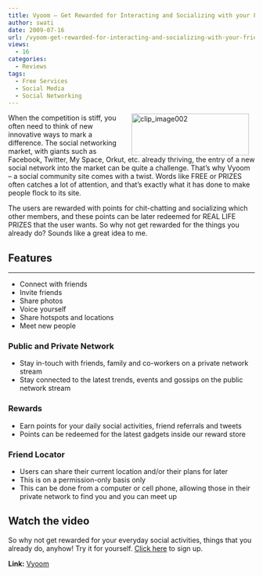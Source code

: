 ```yaml
---
title: Vyoom – Get Rewarded for Interacting and Socializing with your Friends
author: swati
date: 2009-07-16
url: /vyoom-get-rewarded-for-interacting-and-socializing-with-your-friends/
views:
  - 16
categories:
  - Reviews
tags:
  - Free Services
  - Social Media
  - Social Networking
---
```

<img class="alignright wp-image-53066" style="border: 0pt none;margin-left: 12px;margin-right: 12px" src="http://cdn.devilsworkshop.org/files/2009/07/clip-image00222.jpg" border="0" alt="clip_image002" hspace="12" width="240" height="85" align="right" />When the competition is stiff, you often need to think of new innovative ways to mark a difference. The social networking market, with giants such as Facebook, Twitter, My Space, Orkut, etc. already thriving, the entry of a new social network into the market can be quite a challenge. That’s why Vyoom – a social community site comes with a twist. Words like FREE or PRIZES often catches a lot of attention, and that’s exactly what it has done to make people flock to its site.

The users are rewarded with points for chit-chatting and socializing which other members, and these points can be later redeemed for REAL LIFE PRIZES that the user wants. So why not get rewarded for the things you already do? Sounds like a great idea to me.

## Features

****

  * Connect with friends
  * Invite friends
  * Share photos
  * Voice yourself
  * Share hotspots and locations
  * Meet new people

### Public and Private Network

  * Stay in-touch with friends, family and co-workers on a private network stream
  * Stay connected to the latest trends, events and gossips on the public network stream

### Rewards

  * Earn points for your daily social activities, friend referrals and tweets
  * Points can be redeemed for the latest gadgets inside our reward store

### Friend Locator

  * Users can share their current location and/or their plans for later
  * This is on a permission-only basis only
  * This can be done from a computer or cell phone, allowing those in their private network to find you and you can meet up

## Watch the video

<a href="http://vimeo.com/4929934" onclick="_gaq.push(['_trackEvent', 'outbound-article', 'http://vimeo.com/4929934', '']);" ></a>

So why not get rewarded for your everyday social activities, things that you already do, anyhow! Try it for yourself. <a href="http://www.vyoom.com/" onclick="_gaq.push(['_trackEvent', 'outbound-article', 'http://www.vyoom.com/', 'Click here']);" >Click here</a> to sign up.

**Link:** <a href="http://www.vyoom.com/" onclick="_gaq.push(['_trackEvent', 'outbound-article', 'http://www.vyoom.com/', 'Vyoom']);" >Vyoom</a>
